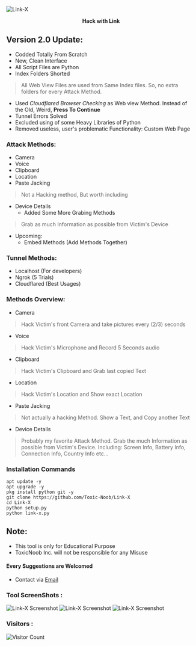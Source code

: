 ![Link-X](https://g.top4top.io/p_2253ocnon0.jpg)
<b><p align="center">Hack with Link</p></b>

## Version 2.0 Update:
* Codded Totally From Scratch
* New, Clean Interface
* All Script Files are Python
* Index Folders Shorted
> All Web View Files are used from Same Index files. So, no extra folders for every Attack Method.
* Used *Cloudflared Browser Checking* as Web view Method. Instead of the Old, Weird, **Press To Continue**
* Tunnel Errors Solved
* Excluded using of some Heavy Libraries of Python
* Removed useless, user's problematic Functionality: Custom Web Page

### Attack Methods:
* Camera
* Voice
* Clipboard
* Location
* Paste Jacking
> Not a Hacking method, But worth including
* Device Details
  - Added Some More Grabing Methods
> Grab as much Information as possible from Victim's Device
* Upcoming:
  - Embed Methods (Add Methods Together)

### Tunnel Methods:
* Localhost (For developers)
* Ngrok (5 Trials)
* Cloudflared (Best Usages)

### Methods Overview:
* Camera
> Hack Victim's front Camera and take pictures every (2/3) seconds
* Voice
> Hack Victim's Microphone and Record 5 Seconds audio
* Clipboard
> Hack Victim's Clipboard and Grab last copied Text
* Location
> Hack Victim's Location and Show exact Location
* Paste Jacking
> Not actually a hacking Method. Show a Text, and Copy another Text
* Device Details
> Probably my favorite Attack Method. Grab the much Information as possible from Victim's Device. Including: Screen Info, Battery Info, Connection Info, Country Info etc...

### Installation Commands
```
apt update -y
apt upgrade -y
pkg install python git -y
git clone https://github.com/Toxic-Noob/Link-X
cd Link-X
python setup.py
python link-x.py
```

## Note:
* This tool is only for Educational Purpose
* ToxicNoob Inc. will not be responsible for any Misuse

#### Every Suggestions are Welcomed
* Contact via <a href="mailto:toxicnoob.sl4d3.official@gmail.com">Email</a>

### Tool ScreenShots :
![Link-X Screenshot](https://j.top4top.io/p_2611er4g04.jpg)
![Link-X Screenshot](https://k.top4top.io/p_2611nfsus5.jpg)
![Link-X Screenshot](https://f.top4top.io/p_26110qugx3.jpg)

### Visitors :
![Visitor Count](https://profile-counter.glitch.me/Toxic-Noob/count.svg)
